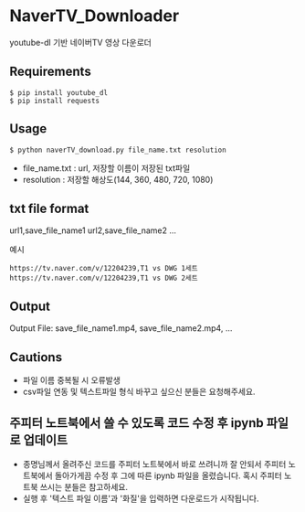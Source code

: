 # NaverTV_Downloader
youtube-dl 기반 네이버TV 영상 다운로더   

## Requirements
```
$ pip install youtube_dl
$ pip install requests
```
## Usage
```
$ python naverTV_download.py file_name.txt resolution
```
- file_name.txt : url, 저장할 이름이 저장된 txt파일
- resolution : 저장할 해상도(144, 360, 480, 720, 1080)

## txt file format
url1,save_file_name1
url2,save_file_name2
...

예시
```
https://tv.naver.com/v/12204239,T1 vs DWG 1세트
https://tv.naver.com/v/12204239,T1 vs DWG 2세트
```

## Output
Output File: save_file_name1.mp4, save_file_name2.mp4, ...

## Cautions
 - 파일 이름 중복될 시 오류발생
 - csv파일 연동 및 텍스트파일 형식 바꾸고 싶으신 분들은 요청해주세요.

## 주피터 노트북에서 쓸 수 있도록 코드 수정 후 ipynb 파일로 업데이트
- 종명님께서 올려주신 코드를 주피터 노트북에서 바로 쓰려니까 잘 안되서 주피터 노트북에서 돌아가게끔
수정 후 그에 따른 ipynb 파일을 올렸습니다. 혹시 주피터 노트북 쓰시는 분들은 참고하세요.
- 실행 후 '텍스트 파일 이름'과 '화질'을 입력하면 다운로드가 시작됩니다.
